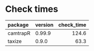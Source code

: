 # Check times

|package  |version | check_time|
|:--------|:-------|----------:|
|camtrapR |0.99.9  |      124.6|
|taxize   |0.9.0   |       63.3|


